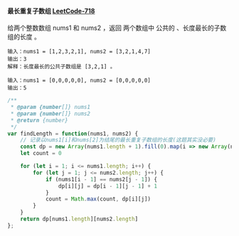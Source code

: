 #### 最长重复子数组 [LeetCode-718](https://leetcode.cn/problems/maximum-length-of-repeated-subarray/)

给两个整数数组 nums1 和 nums2 ，返回 两个数组中 公共的 、长度最长的子数组的长度 。

```
输入：nums1 = [1,2,3,2,1], nums2 = [3,2,1,4,7]
输出：3
解释：长度最长的公共子数组是 [3,2,1] 。
```

```
输入：nums1 = [0,0,0,0,0], nums2 = [0,0,0,0,0]
输出：5
```

```js
/**
 * @param {number[]} nums1
 * @param {number[]} nums2
 * @return {number}
 */
var findLength = function(nums1, nums2) {
    // 记录以nums1[i]和nums[2]为结尾的最长重复子数组的长度(这题其实没必要)
    const dp = new Array(nums1.length + 1).fill(0).map(i => new Array(nums2.length + 1).fill(0))
    let count = 0

    for (let i = 1; i <= nums1.length; i++) {
        for (let j = 1; j <= nums2.length; j++) {
            if (nums1[i - 1] == nums2[j - 1]) {
                dp[i][j] = dp[i - 1][j - 1] + 1
            }
            count = Math.max(count, dp[i][j])
        }
    }
    return dp[nums1.length][nums2.length]
};
```

